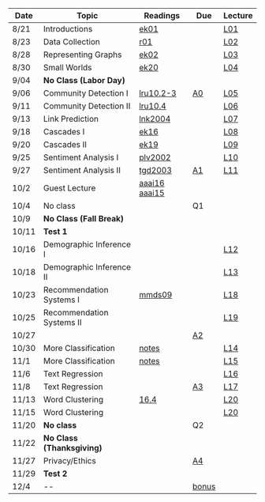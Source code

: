

| Date  | Topic                      | Readings                      | Due           | Lecture      |
| ----- |----------------------------|-------------------------------|---------------|--------------|
| 8/21  | Introductions              |  [ek01](read/ek-01.pdf)       |               |[L01](lec/l01)|
| 8/23  | Data Collection            |  [r01](read/r-01.pdf)         |               |[L02](lec/l02)|
| 8/28  | Representing Graphs        |  [ek02](read/ek-02.pdf)       |               |[L03](lec/l03)|
| 8/30  | Small Worlds               |  [ek20](read/ek-20.pdf)       |               |[L04](lec/l04)|
| 9/04  | **No Class (Labor Day)**   |                               |               |              |  
| 9/06  | Community Detection I      |  [lru10.2-3](read/lru-10.pdf) | [A0](https://github.com/iit-cs579/assignments/tree/master/a0)  |[L05](lec/l05)|
| 9/11  | Community Detection II     |  [lru10.4](read/lru-10.pdf)   |               |[L06](lec/l06)|
| 9/13  | Link Prediction            |  [lnk2004](read/lnk2004.pdf)  |               |[L07](lec/l07)|
| 9/18  | Cascades I                 |  [ek16](read/ek-16.pdf)       |               |[L08](lec/l08)|
| 9/20  | Cascades II                |  [ek19](read/ek-19.pdf)       |               |[L09](lec/l09)|
| 9/25  | Sentiment Analysis I       |  [plv2002](read/plv2002.pdf)  |               |[L10](lec/l10)|
| 9/27  | Sentiment Analysis II       |  [tgd2003](read/tgd2003.pdf)  |[A1](https://github.com/iit-cs579/assignments/tree/master/a1)|[L11](lec/l11)|
| 10/2  | Guest Lecture              |   [aaai16](http://cs.iit.edu/~culotta/pubs/landeiro16robust.pdf) [aaai15](http://cs.iit.edu/~culotta/pubs/virgile15using.pdf) |               | |
| 10/4  | No class     |                               |             Q1    |  |
| 10/9 | **No Class (Fall Break)**  |                               |               |              |
| 10/11 | **Test 1**                 |                               |               |              |
| 10/16 | Demographic Inference I   |                               |               |[L12](lec/l12) |
| 10/18 | Demographic Inference II  |                               |               |   [L13](lec/l13)           |
| 10/23 | Recommendation Systems I   |[mmds09](http://infolab.stanford.edu/~ullman/mmds/ch9.pdf) |               |[L18](lec/l18/) |
| 10/25 | Recommendation Systems II  |                               |               |[L19](lec/l19)|
| 10/27 | | | [A2](https://github.com/iit-cs579/assignments/tree/master/a2) |
| 10/30 | More Classification        | [notes](/lec/l14/gd.pdf)      |               |[L14](lec/l14)|
| 11/1  | More Classification        | [notes](/lec/l14/logistic.pdf)|         | [L15](lec/l15) |
| 11/6  | Text Regression            |                               |  | [L16](lec/l16)|
| 11/8  | Text Regression            |                               | [A3](https://github.com/iit-cs579/assignments/tree/master/a3)              |  [L17](lec/l17)       | 
| 11/13 | Word Clustering            | [16.4](http://nlp.stanford.edu/IR-book/pdf/16flat.pdf)                              |               |  [L20](lec/l20)       |
| 11/15 | Word Clustering            |                               |               |  [L20](lec/l20)       |
| 11/20 | **No class**                     |  |  Q2                                |               |  [L21](lec/l21)       |
| 11/22 | **No Class (Thanksgiving)**|                               |               |                       |
| 11/27 |  Privacy/Ethics                |                               |   [A4](https://github.com/iit-cs579/assignments/tree/master/a4)              |                       |
| 11/29 |     **Test 2**         |                               |               |                       |
| 12/4  | --  | |  [bonus](https://github.com/iit-cs579/assignments/tree/master/bonus) | |
